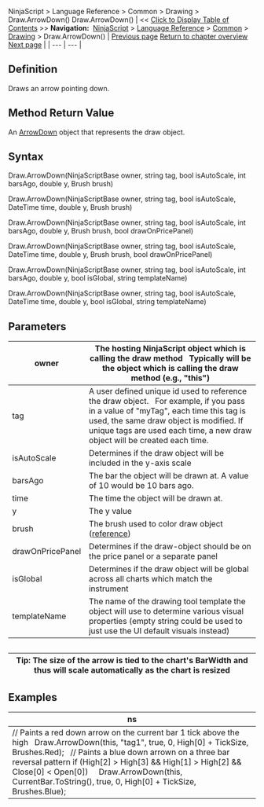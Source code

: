 ﻿
NinjaScript \> Language Reference \> Common \> Drawing \> Draw.ArrowDown()
Draw.ArrowDown()
| \<\< [Click to Display Table of Contents](draw_arrowdown.md) \>\> **Navigation:**     [NinjaScript](ninjascript.md) \> [Language Reference](language_reference_wip.md) \> [Common](common.md) \> [Drawing](drawing.md) \> Draw.ArrowDown() | [Previous page](arc.md) [Return to chapter overview](drawing.md) [Next page](arrowdown.md) |
| --- | --- |
## Definition
Draws an arrow pointing down.
 
## Method Return Value
An [ArrowDown](arrowdown.md) object that represents the draw object.
 
## Syntax
Draw.ArrowDown(NinjaScriptBase owner, string tag, bool isAutoScale, int barsAgo, double y, Brush brush)  

Draw.ArrowDown(NinjaScriptBase owner, string tag, bool isAutoScale, DateTime time, double y, Brush brush)  

Draw.ArrowDown(NinjaScriptBase owner, string tag, bool isAutoScale, int barsAgo, double y, Brush brush, bool drawOnPricePanel)  

Draw.ArrowDown(NinjaScriptBase owner, string tag, bool isAutoScale, DateTime time, double y, Brush brush, bool drawOnPricePanel)  

Draw.ArrowDown(NinjaScriptBase owner, string tag, bool isAutoScale, int barsAgo, double y, bool isGlobal, string templateName)  

Draw.ArrowDown(NinjaScriptBase owner, string tag, bool isAutoScale, DateTime time, double y, bool isGlobal, string templateName)
 
## Parameters
| owner | The hosting NinjaScript object which is calling the draw method   Typically will be the object which is calling the draw method (e.g., "this") |
| --- | --- |
| tag | A user defined unique id used to reference the draw object.    For example, if you pass in a value of "myTag", each time this tag is used, the same draw object is modified. If unique tags are used each time, a new draw object will be created each time. |
| isAutoScale | Determines if the draw object will be included in the y\-axis scale |
| barsAgo | The bar the object will be drawn at. A value of 10 would be 10 bars ago. |
| time | The time the object will be drawn at. |
| y | The y value |
| brush | The brush used to color draw object ([reference](https://msdn.microsoft.com/en-us/library/system.windows.media.brushes%28v=vs.110%29.aspx)) |
| drawOnPricePanel | Determines if the draw\-object should be on the price panel or a separate panel |
| isGlobal | Determines if the draw object will be global across all charts which match the instrument |
| templateName | The name of the drawing tool template the object will use to determine various visual properties (empty string could be used to just use the UI default visuals instead) |
## 
## 
| Tip: The size of the arrow is tied to the chart's BarWidth and thus will scale automatically as the chart is resized |
| --- |
## 
## 
## Examples
| ns |
| --- |
| // Paints a red down arrow on the current bar 1 tick above the high    Draw.ArrowDown(this, "tag1", true, 0, High\[0] \+ TickSize, Brushes.Red);   // Paints a blue down arrown on a three bar reversal pattern  if (High\[2] \> High\[3] \&\& High\[1] \> High\[2] \&\& Close\[0] \< Open\[0])      Draw.ArrowDown(this, CurrentBar.ToString(), true, 0, High\[0] \+ TickSize, Brushes.Blue); |

